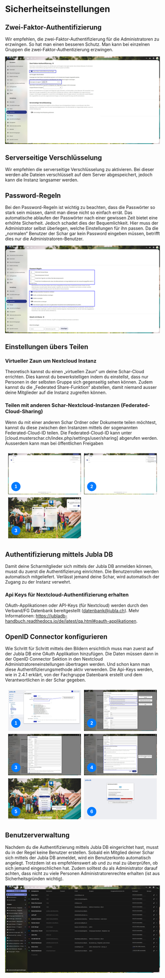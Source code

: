 # Sicherheitseinstellungen

## Zwei-Faktor-Authentifizierung

Wir empfehlen, die zwei-Faktor-Authentifizierung für die Administratoren zu erzwingen. So hat man einen besseren Schutz. Man kann bei einzelnen Gruppen die zwei-Faktor-Authentizierung erzwingen.

![](../../assets/Admin/Sicherheitseinstellungen/Sicherheitseinstellungen_2FA-4.jpg)

## Serverseitige Verschlüsselung

Wir empfehlen die serverseitige Verschlüsselung zu aktivieren. Bei dieser werden alle Dateien verschlüsselt auf dem Server abgespeichert, jedoch kann die Instanz langsamer werden.

## Password-Regeln

Bei den Password-Regeln ist wichtig zu beachten, dass die Passwörter so stark sein müssen, damit man diese nicht so einfach errät. Das automatische ablaufen der Passwörter nach einer gewissen Zeit bietet eine erhöhte Sicherheit. Jedoch schadet dies der Bequemlichkeit. Hier muss der Administrator selbst überlegen, welche Einstellungen für ihn passen. Da die „normalen“ Benutzer der Schar gar kein Password eingeben müssen, betrifft dies nur die Administratoren-Benutzer.

![Password-Regeln](../../assets/Admin/Sicherheitseinstellungen/Sicherheitseinstellungen_Passwort-Regeln.jpg)

## Einstellungen übers Teilen

### Virtueller Zaun um Nextcloud Instanz

Theoretisch kannst du einen „virtuellen Zaun“ um deine Schar-Cloud errichten. Dies kannst du bewerkstelligen indem du einstellst, dass nur Personen in der selbsten Gruppe sich gegenseitig sehen können. Zudem kannst du die „Federated Share-Funktion“ abstellen, damit niemand ausser deine Mitglieder auf die Instanz zugreifen können.


<style>
.step-table {
    border-collapse: separate;
    border-spacing: 10px;
    width: 100%;
}
.step-table td {
    border: none;
    padding: 0;
    position: relative;
}
.step-number {
    position: absolute;
    bottom: 10px;
    left: 10px;
    width: 30px;
    height: 30px;
    border-radius: 50%;
    background-color: #007bff;
    color: white;
    text-align: center;
    line-height: 30px;
    font-weight: bold;
    z-index: 1;
}
.step-table img {
    display: block;
    width: 100%;
    height: auto;
}
</style>

### Teilen mit anderen Schar-Nextcloud-Instanzen (Federated-Cloud-Sharing)

Wenn du mit einer anderen Schar Ordner oder Dokumente teilen möchtest, kannst du diese zwischen den Instanzen mittels der sogenannten Federated-Cloud-ID teilen. Die Federated-Cloud-ID kann unter [cloud.musterschar.ch/index.php/settings/user/sharing] abgerufen werden. Ausserdem kann man bei öffentlichen Freigaben 

<table class="step-table">
    <tr>
        <td>
            <span class="step-number">1</span>
            <img src="../../assets/Benutzer/Teilen/Teilen-OeffentlicherLink_1.jpg" alt="Teilen-1">
        </td>
        <td>
            <span class="step-number">2</span>
            <img src="../../assets/Benutzer/Teilen/Teilen-OeffentlicherLink_2.jpg" alt="Teilen-2">
        </td>
    </tr>
    <tr>
        <td>
            <span class="step-number">3</span>
            <img src="../../assets/Benutzer/Teilen/Teilen-OeffentlicherLink_3.jpg" alt="Teilen-3">
        </td>
    </tr>
</table>

## Authentifizierung mittels Jubla DB

Damit deine Scharmitglieder sich mittels der Jubla DB anmelden können, musst du zuerst die Authentifizierung einrichten. Die Benutzerrollen werden automatisch mitgeliefert. Verlässt jemand deine Schar, wird automatisch der Zugang zu der Instanz verwehrt. 

### Api Keys für Nextcloud-Authentifizierung erhalten

OAuth-Applikationen oder API-Keys (für Nextcloud) werden durch den Verband/FG Datenbank bereitgestellt (datenbank@jubla.ch). 
Mehr Informationen: https://jubladb-handbuch.readthedocs.io/de/latest/qa.html#oauth-applikationen.

## OpenID Connector konfigurieren

Wie Schritt für Schritt mittels den Bildern ersichtlich muss man zuerst auf der Jubla DB eine OAuth Applikation hinzufügen. Die Daten müssen dann in der OpenID Connector Sektion in den Nextcloud Administratoreneinstellungen übertragen werden. Und schon kann man diese Authentifizierungsmethode aktiv verwenden. Die Api-Keys werden, wie in 2.4.1 erklärt, von der Fachgruppe Datenbank erstellt und dem Verantwortlichen in der Schar gegeben. 

<table class="step-table">
    <tr>
        <td>
            <span class="step-number">1</span>
            <img src="../../assets/Admin/OpenID/Authentifizierung_OpenID_Connector-1.jpg" alt="OpenID-1">
        </td>
        <td>
            <span class="step-number">2</span>
            <img src="../../assets/Admin/OpenID/Authentifizierung_OpenID_Connector-2.jpg" alt="OpenID-2">
        </td>
    </tr>
    <tr>
        <td>
            <span class="step-number">3</span>
            <img src="../../assets/Admin/OpenID/Authentifizierung_OpenID_Connector-3.jpg" alt="OpenID-3">
        </td>
        <td>
            <span class="step-number">4</span>
            <img src="../../assets/Admin/OpenID/Authentifizierung_OpenID_Connector-4.jpg" alt="OpenID-4">
        </td>
    </tr>
    <tr>
        <td>
            <span class="step-number">5</span>
            <img src="../../assets/Admin/OpenID/Authentifizierung_OpenID_Connector-5.jpg" alt="OpenID-5">
        </td>
        <td>
            <span class="step-number">6</span>
            <img src="../../assets/Admin/OpenID/Authentifizierung_OpenID_Connector-6.jpg" alt="OpenID-6">
        </td>
    </tr>
</table>

## Benutzerverwaltung

Nachdem du die Authentifizierung mittels Jubla DB eingerichtet hast, musst du in der Regel keine Benutzer erstellen. Sobald ein Mitglied deiner Schar sich mittels der Jubla DB anmeldet, wird ein Benutzerkonto automatisch angelegt. Trotzdem ist es empfehlenswert ab und zu mal zu überprüfen, ob sich jemand eingeschlichen hat. Zudem solltest du als Administrator darauf achten, dass nicht zu viele Personen Administratorenrechte erhalten (ist aus Sicherheitsgründen wichtig). 

![Benutzerverwaltung in Nextcloud](../../assets/Admin/Benutzerverwaltung/Benutzerverwaltung-1.png)